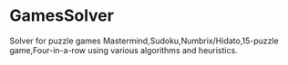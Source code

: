 # GamesSolver
Solver for puzzle games Mastermind,Sudoku,Numbrix/Hidato,15-puzzle game,Four-in-a-row using various algorithms and heuristics.
